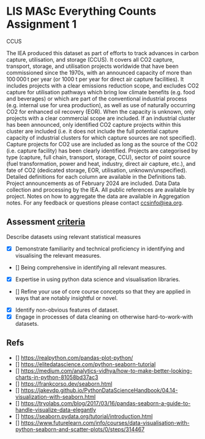 # LIS MASc Everything Counts Assignment 1

CCUS

The IEA produced this dataset as part of efforts to track advances in carbon capture, utilisation, and storage (CCUS). It covers all CO2 capture, transport, storage, and utilisation projects worldwide that have been commissioned since the 1970s, with an announced capacity of more than 100 000 t per year (or 1000 t per year for direct air capture facilities). It includes projects with a clear emissions reduction scope, and excludes CO2 capture for utilisation pathways which bring low climate benefits (e.g. food and beverages) or which are part of the conventional industrial process (e.g. internal use for urea production), as well as use of naturally occurring CO2 for enhanced oil recovery (EOR). When the capacity is unknown, only projects with a clear commercial scope are included. If an industrial cluster has been announced, only identified CO2 capture projects within this cluster are included (i.e. it does not include the full potential capture capacity of industrial clusters for which capture sources are not specified). Capture projects for CO2 use are included as long as the source of the CO2 (i.e. capture facility) has been clearly identified. Projects are categorised by type (capture, full chain, transport, storage, CCU), sector of point source (fuel transformation, power and heat, industry, direct air capture, etc.), and fate of CO2 (dedicated storage, EOR, utilisation, unknown/unspecified). Detailed definitions for each column are available in the Definitions tab. Project announcements as of February 2024 are included. Data Data collection and processing by the IEA. All public references are available by project. Notes on how to aggregate the data are available in Aggregation notes. For any feedback or questions please contact ccsinfo@iea.org.

## Assessment [criteria](https://cortex.lis.ac.uk/courses/311/pages/assessment-brief)

Describe datasets using relevant statistical measures

-   [x] Demonstrate familiarity and technical proficiency in identifying and visualising the relevant measures.
-   [] Being comprehensive in identifying all relevant measures.
-   [x] Expertise in using python data science and visualisation libraries.
-   [] Refine your use of core course concepts so that they are applied in ways that are notably insightful or novel.
-   [x] Identify non-obvious features of dataset.
-   [x] Engage in processes of data cleaning on otherwise hard-to-work-with datasets.

## Refs

-   [] https://realpython.com/pandas-plot-python/
-   [] https://elitedatascience.com/python-seaborn-tutorial
-   [] https://medium.com/analytics-vidhya/how-to-make-better-looking-charts-in-python-81058bd37ac3
-   [] https://frankcorso.dev/seaborn.html
-   [] https://jakevdp.github.io/PythonDataScienceHandbook/04.14-visualization-with-seaborn.html
-   [] https://tryolabs.com/blog/2017/03/16/pandas-seaborn-a-guide-to-handle-visualize-data-elegantly
-   [] https://seaborn.pydata.org/tutorial/introduction.html
-   [] https://www.futurelearn.com/info/courses/data-visualisation-with-python-seaborn-and-scatter-plots/0/steps/314467
